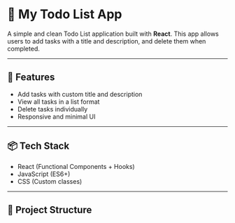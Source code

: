# 📝 My Todo List App

A simple and clean Todo List application built with **React**. This app allows users to add tasks with a title and description, and delete them when completed.

---

## 🚀 Features

- Add tasks with custom title and description
- View all tasks in a list format
- Delete tasks individually
- Responsive and minimal UI

---

## 📦 Tech Stack

- React (Functional Components + Hooks)
- JavaScript (ES6+)
- CSS (Custom classes)

---

## 📁 Project Structure

